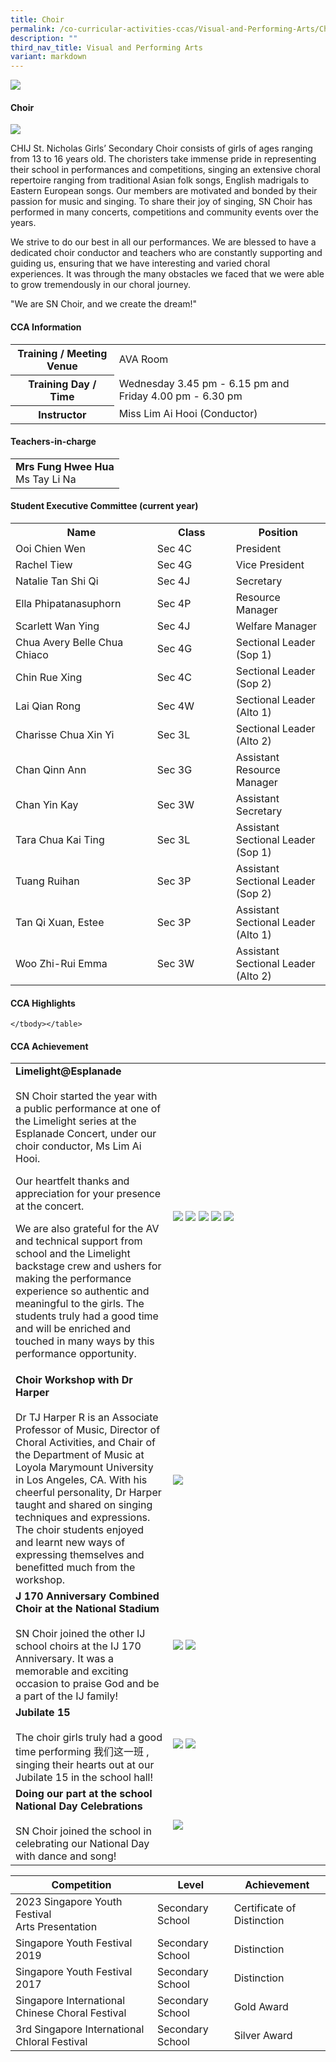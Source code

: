 ```yaml
---
title: Choir
permalink: /co-curricular-activities-ccas/Visual-and-Performing-Arts/Choir/
description: ""
third_nav_title: Visual and Performing Arts
variant: markdown
---
```

![](/images/01%20Banner%20Photos/05%20subpage%20cca.jpg)

#### **Choir**


![](/images/06%20CCA/VPA%20Choir/PictureA__2_.jpg)

CHIJ St. Nicholas Girls’ Secondary Choir consists of girls of ages ranging from 13 to 16 years old. The choristers take immense pride in representing their school in performances and competitions, singing an extensive choral repertoire ranging from traditional Asian folk songs, English madrigals to Eastern European songs. Our members are motivated and bonded by their passion for music and singing. To share their joy of singing, SN Choir has performed in many concerts, competitions and community events over the years.

We strive to do our best in all our performances. We are blessed to have a dedicated choir conductor and teachers who are constantly supporting and guiding us, ensuring that we have interesting and varied choral experiences. It was through the many obstacles we faced that we were able to grow tremendously in our choral journey.

"We are SN Choir, and we create the dream!"

#### **CCA Information**

<table style="width:100%">
<tbody>
<tr><th>Training / Meeting Venue</th>
<td>AVA Room</td></tr>
<tr><th>Training Day / Time</th>
<td>Wednesday  3.45 pm - 6.15 pm and Friday 4.00 pm - 6.30 pm</td></tr>
<tr><th>Instructor</th>
<td>Miss Lim Ai Hooi (Conductor)</td></tr>
</tbody>
</table>

#### **Teachers-in-charge**

<table style="width:100%">
<tbody>
<tr>
<td><b>Mrs Fung Hwee Hua</b><br>Ms Tay Li Na</td>
</tr>
</tbody>
</table>

#### **Student Executive Committee (current year)**

<table style="width:100%">
<tbody>
<tr>
<th style="width:45%">Name</th>
<th style="width:25%">Class</th> 
<th style="width:30%">Position</th>
</tr>
<tr><td> Ooi Chien Wen</td><td>Sec 4C</td><td>President</td></tr>
<tr><td>Rachel Tiew</td><td>Sec 4G</td><td>Vice President</td></tr>
<tr><td>Natalie Tan Shi Qi</td><td>Sec 4J</td><td>Secretary</td></tr>
<tr><td>Ella Phipatanasuphorn</td><td>Sec 4P</td><td>Resource Manager</td></tr>
<tr><td>Scarlett Wan Ying</td><td>Sec 4J</td><td>Welfare Manager</td></tr>
<tr><td>Chua Avery Belle Chua Chiaco</td><td>Sec 4G</td><td>Sectional Leader (Sop 1)</td></tr>
<tr><td>Chin Rue Xing</td><td>Sec 4C</td><td>Sectional Leader (Sop 2)</td></tr>
<tr><td>Lai Qian Rong</td><td>Sec 4W</td><td>Sectional Leader (Alto 1)</td></tr>
	<tr><td>Charisse Chua Xin Yi</td><td>Sec 3L</td><td>Sectional Leader (Alto 2)</td></tr>
<tr><td>Chan Qinn Ann</td><td>Sec 3G</td><td>Assistant Resource Manager</td></tr>
<tr><td>Chan Yin Kay</td><td>Sec 3W</td><td>Assistant Secretary</td></tr>
<tr><td>Tara Chua Kai Ting</td><td>Sec 3L</td><td>Assistant Sectional Leader (Sop 1)</td></tr>
<tr><td>Tuang Ruihan</td><td>Sec 3P</td><td>Assistant Sectional Leader (Sop 2)</td></tr>
<tr><td>Tan Qi Xuan, Estee</td><td>Sec 3P</td><td>Assistant Sectional Leader (Alto 1)</td></tr>
<tr><td>Woo Zhi-Rui Emma</td><td>Sec 3W</td><td>Assistant Sectional Leader (Alto 2)</td></tr>
</tbody>
</table>


#### **CCA Highlights**

<table style="width:100%">
<tbody>
<tr><td style="width:50%"><b>Limelight@Esplanade</b><br><br>SN Choir started the year with a public performance at one of the Limelight series at the Esplanade Concert, under our choir conductor, Ms Lim Ai Hooi.

Our heartfelt thanks and appreciation for your presence at the concert.

We are also grateful for the AV and technical support from school and the Limelight backstage crew and ushers for making the performance experience so authentic and meaningful to the girls. The students truly had a good time and will be enriched and touched in many ways by this performance opportunity.</td>
<td><img src="/images/06%20CCA/VPA%20Choir/PictureA__3_.jpg">
	<img src="/images/06%20CCA/VPA%20Choir/PictureA__4_.jpg">
	<img src="/images/06%20CCA/VPA%20Choir/PictureA__5_.jpg">
	<img src="/images/06%20CCA/VPA%20Choir/PictureA__6_.jpg">
	<img src="/images/06%20CCA/VPA%20Choir/PictureA__7_.jpg"></td></tr>

<tr><td style="width:50%"><b>Choir Workshop with Dr Harper</b><br><br>Dr TJ Harper R is an Associate Professor of Music, Director of Choral Activities, and Chair of the Department of Music at Loyola Marymount University in Los Angeles, CA. With his cheerful personality, Dr Harper taught and shared on singing techniques and expressions. The choir students enjoyed and learnt new ways of expressing themselves and benefitted much from the workshop.</td>
<td><img src="/images/06%20CCA/VPA%20Choir/PictureA__8_.jpg"><br></td></tr>

<tr><td style="width:50%"><b>J 170 Anniversary Combined Choir at the National Stadium</b><br><br>SN Choir joined the other IJ school choirs at the IJ 170 Anniversary. It was a memorable and exciting occasion to praise God and be a part of the IJ family!</td>
<td><img src="/images/06%20CCA/VPA%20Choir/PictureA__1_.jpg">
	<img src="/images/06%20CCA/VPA%20Choir/PictureA__9_.jpg">
</td></tr>

<tr><td style="width:50%"><b>Jubilate 15</b><br><br>The choir girls truly had a good time performing 我们这一班 , singing their hearts out at our Jubilate 15 in the school hall!<br>
</td><td>	<img src="/images/06%20CCA/VPA%20Choir/PictureA__10_.jpg">
		<img src="/images/06%20CCA/VPA%20Choir/PictureA__11_.jpg"></td></tr>

<tr><td style="width:50%"><b>Doing our part at the school National Day Celebrations</b><br><br>SN Choir joined the school in celebrating our National Day with dance and song!<br>
</td><td>	<img src="/images/06%20CCA/VPA%20Choir/PictureA__12_.jpg">
</td></tr>

	
	</tbody></table>


#### **CCA Achievement**


| Competition | Level | Achievement |
| -------- | -------- | -------- |
| 2023 Singapore Youth Festival<br>Arts Presentation     | Secondary School     | Certificate of Distinction     |
| Singapore Youth Festival 2019     | Secondary School     | Distinction     |
| Singapore Youth Festival 2017     | Secondary School     | Distinction     |
| Singapore International Chinese Choral Festival     | Secondary School     | Gold Award     |
| 3rd Singapore International Chloral Festival    | Secondary School     | Silver Award     |